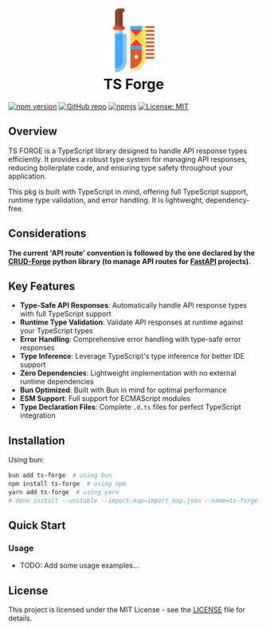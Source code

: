 <h1 align="center">
   <img src="./resources/img/knife-sheath.png" alt="TS Forge Icon" width="128" height="128" description="A Knife Sheath that represents how this pkg is a 'tool' for handling API responses and generating TS types"> 
   <div align="center">TS Forge</div>
</h1>


[![npm version](https://badge.fury.io/js/ts-forge.svg)](https://badge.fury.io/js/ts-forge)
[![GitHub repo](https://img.shields.io/badge/GitHub-ts--forge-blue)](https://github.com/Yrrrrrf/ts-forge)
[![npmjs](https://img.shields.io/npm/types/ts-forge)](https://www.npmjs.com/package/ts-forge)
[![License: MIT](https://img.shields.io/badge/License-MIT-yellow.svg)](https://choosealicense.com/licenses/mit/)

## Overview

TS FORGE is a TypeScript library designed to handle API response types efficiently. It provides a robust type system for managing API responses, reducing boilerplate code, and ensuring type safety throughout your application.

This pkg is built with TypeScript in mind, offering full TypeScript support, runtime type validation, and error handling. It is lightweight, dependency-free.


## Considerations

**The current 'API route' convention is followed by the one declared by the [CRUD-Forge](https://pypi.org/project/crud-forge/) python library (to manage API routes for [FastAPI](https://fastapi.tiangolo.com/) projects).**

## Key Features

- **Type-Safe API Responses**: Automatically handle API response types with full TypeScript support
- **Runtime Type Validation**: Validate API responses at runtime against your TypeScript types
- **Error Handling**: Comprehensive error handling with type-safe error responses
- **Type Inference**: Leverage TypeScript's type inference for better IDE support
- **Zero Dependencies**: Lightweight implementation with no external runtime dependencies
- **Bun Optimized**: Built with Bun in mind for optimal performance
- **ESM Support**: Full support for ECMAScript modules
- **Type Declaration Files**: Complete `.d.ts` files for perfect TypeScript integration

## Installation

Using bun:
```bash
bun add ts-forge  # using bun
npm install ts-forge  # using npm
yarn add ts-forge  # using yarn
# deno install --unstable --import-map=import_map.json --name=ts-forge https://deno.land/x/ts-forge/mod.ts  # using deno
```

<!--
todo: Add 'deno 2.0' support
todo: Add 'deno 2.0' support
todo: Add 'deno 2.0' support
-->

## Quick Start

### Usage
- TODO: Add some usage examples...
<!-- 
todo: Add some usage examples... 
todo: Add some usage examples... 
todo: Add some usage examples... 
-->

<!-- 
### API 
-->

<!-- 
## Contributing

We welcome contributions! Please feel free to submit a Pull Request. For major changes, please open an issue first to discuss what you would like to change.

1. Fork the repository
2. Create your feature branch (`git checkout -b feature/amazing-feature`)
3. Commit your changes (`git commit -m 'Add some amazing feature'`)
4. Push to the branch (`git push origin feature/amazing-feature`)
5. Open a Pull Request
-->

## License

This project is licensed under the MIT License - see the [LICENSE](LICENSE) file for details.
